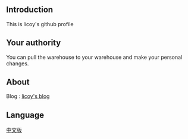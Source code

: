 ## Introduction
This is licoy's github profile
## Your authority
You can pull the warehouse to your warehouse and make your personal changes.
## About
Blog : <a href="https://www.licoy.cn">licoy's blog</a>
## Language
<a href="./README-CN.md">中文版</a>